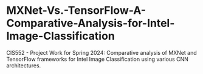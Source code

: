 # MXNet-Vs.-TensorFlow-A-Comparative-Analysis-for-Intel-Image-Classification
CIS552 - Project Work for Spring 2024: Comparative analysis of MXNet and TensorFlow frameworks for Intel Image Classification using various CNN architectures.
